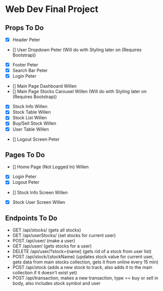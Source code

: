 # Web Dev Final Project

## Props To Do

- [x] Header Peter
- [] User Dropdown Peter (Will do with Styling later on (Requires Bootstrap))
- [x] Footer Peter
- [x] Search Bar Peter
- [x] Login Peter
- [] Main Page Dashboard Willen
- [] Main Page Stocks Carousel Willen (Will do with Styling later on (Requires Bootstrap))
- [x] Stock Info Willen
- [x] Stock Table Willen
- [x] Stock List Willen
- [x] Buy/Sell Stock Willen
- [x] User Table Willen
- [] Logout Screen Peter

## Pages To Do
 - [] Home Page (Not Logged In) Willen
 - [x] Login Peter
 - [x] Logout Peter
 - [] Stock Info Screen Willen
 - [x] Stock User Screen Willen

## Endpoints To Do
 - GET /api/stocks/ (gets all stocks)
 - GET /api/userStocks/ (set stocks for current user)
 - POST /api/user/ (make a user)
 - GET /api/user/ (gets stocks for a user)
 - DELETE /api/user/?stock={name} (gets rid of a stock from user list)
 - POST /api/stock/{stockName} (updates stock value for current user, gets data from main stocks collection, gets it from online every 15 min)
 - POST /api/stock (adds a new stock to track, also adds it to the main collection if it doesn't exist yet)
 - POST /api/transaction, makes a new transaction, type == buy or sell in body, also includes stock symbol and user 